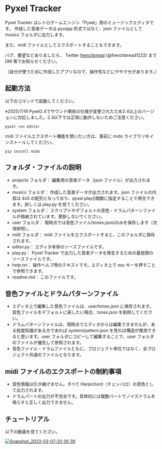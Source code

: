 # Pyxel Tracker

Pyxel Tracker はレトロゲームエンジン「Pyxel」用のミュージックエディタです。
作成した音楽データは.pyxapp 形式ではなく、json ファイルとして musics フォルダに出力します。

また、midi ファイルとしてエクスポートすることもできます。

バグ、要望などありましたら、 Twitter
[frenchbread](https://twitter.com/frenchbread1222) (@frenchbread1222) まで DM 等でお知らせください。

（自分が使うために作成したアプリなので、操作性などにややクセがあります。）

## 起動方法

以下のコマンドで起動してください。

※2025/7/18 Pyxel2.4でサウンド関係の仕様が変更されたため2.4以上のバージョンに対応しました。2.3以下では正常に動作しないためご注意ください。

```
pyxel run editor
```

midi ファイルエクスポート機能を使いたい方は、事前に mido ライブラリをインストールしてください。

```
pip install mido
```

## フォルダ・ファイルの説明

- projects フォルダ： 編集用の音楽データ（json ファイル）が出力されます。
- musics フォルダ： 作成した音楽データが出力されます。json ファイルの内容は 4x5 の配列となっており、pyxel.play()関数に指定することで再生できます。詳しくは play.py を見てください。
- system フォルダ： スクリプトやデフォルトの音色・ドラムパターンファイルが格納されています。更新しないでください。
- user フォルダ： 現時点では音色ファイル(tones.json)のみを保存します（次項参照）。
- midi フォルダ： midi ファイルをエクスポートすると、このフォルダに保存されます。
- editor.py： エディタ本体のソースファイルです。
- play.py： Pyxel Tracker で出力した音楽データを再生するための最低限のソースファイルです。
- help.txt： 操作ヘルプ用のテキストです。エディタ上で esc キーを押すことで参照できます。
- readme.md： このファイルです。

## 音色ファイルとドラムパターンファイル

- エディタ上で編集した音色ファイルは、user/tones.json に保存されます。音色ファイルをデフォルトに戻したい場合、tones.json を削除してください。
- ドラムパターンファイルは、現時点でエディタからは編集できませんが、ある程度知識がある方であれば system/pattern.json を見れば構造が推測できると思います。user フォルダにコピーして編集することで、user フォルダのファイルが優先して参照されます。
- 音色ファイル・ドラムファイルともに、プロジェクト単位ではなく、全プロジェクト共通のファイルとなります。

## midi ファイルのエクスポートの制約事項

- 音色情報は引き継げません。すべて Harpichord（チェンバロ）の音色として出力されます。
- ドラムパートの出力が不完全です。具体的には複数パートでノイズドラムを鳴らすと正しく出力できません。

## チュートリアル

以下の動画を見てください。

[![Snapshot_2023-03-07-20 00 39](https://user-images.githubusercontent.com/53714664/223405666-ad2fa483-c1e3-46c5-a3d8-8571b00a1bf8.png)](https://youtu.be/II8bUHeJow8)
